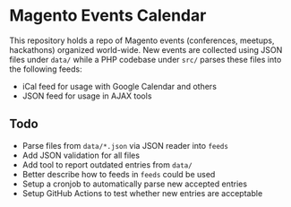 # Magento Events Calendar
This repository holds a repo of Magento events (conferences, meetups,
hackathons) organized world-wide. New events are collected using JSON
files under `data/` while a PHP codebase under `src/` parses these files
into the following feeds:

- iCal feed for usage with Google Calendar and others
- JSON feed for usage in AJAX tools

## Todo
- Parse files from `data/*.json` via JSON reader into `feeds`
- Add JSON validation for all files
- Add tool to report outdated entries from `data/` 
- Better describe how to feeds in `feeds` could be used
- Setup a cronjob to automatically parse new accepted entries
- Setup GitHub Actions to test whether new entries are acceptable
